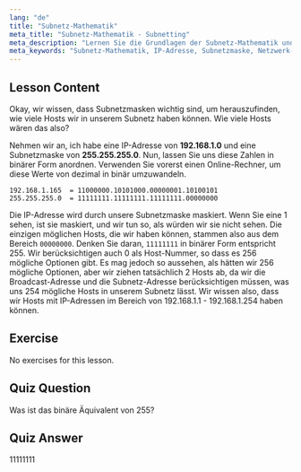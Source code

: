 ```yaml
---
lang: "de"
title: "Subnetz-Mathematik"
meta_title: "Subnetz-Mathematik - Subnetting"
meta_description: "Lernen Sie die Grundlagen der Subnetz-Mathematik und wie Sie verfügbare Hosts in einem Netzwerk berechnen. Verstehen Sie IP-Adressierung und Subnetzmasken für Anfänger. Beginnen Sie Ihre Linux-Reise!"
meta_keywords: "Subnetz-Mathematik, IP-Adresse, Subnetzmaske, Netzwerk-Hosts, Binär, Linux-Netzwerk, Anfänger-Tutorial, Leitfaden"
---
```


## Lesson Content

Okay, wir wissen, dass Subnetzmasken wichtig sind, um herauszufinden, wie viele Hosts wir in unserem Subnetz haben können. Wie viele Hosts wären das also?

Nehmen wir an, ich habe eine IP-Adresse von **192.168.1.0** und eine Subnetzmaske von **255.255.255.0**. Nun, lassen Sie uns diese Zahlen in binärer Form anordnen. Verwenden Sie vorerst einen Online-Rechner, um diese Werte von dezimal in binär umzuwandeln.

```
192.168.1.165  = 11000000.10101000.00000001.10100101
255.255.255.0  = 11111111.11111111.11111111.00000000
```

Die IP-Adresse wird durch unsere Subnetzmaske maskiert. Wenn Sie eine 1 sehen, ist sie maskiert, und wir tun so, als würden wir sie nicht sehen. Die einzigen möglichen Hosts, die wir haben können, stammen also aus dem Bereich `00000000`. Denken Sie daran, `11111111` in binärer Form entspricht 255. Wir berücksichtigen auch 0 als Host-Nummer, so dass es 256 mögliche Optionen gibt. Es mag jedoch so aussehen, als hätten wir 256 mögliche Optionen, aber wir ziehen tatsächlich 2 Hosts ab, da wir die Broadcast-Adresse und die Subnetz-Adresse berücksichtigen müssen, was uns 254 mögliche Hosts in unserem Subnetz lässt. Wir wissen also, dass wir Hosts mit IP-Adressen im Bereich von 192.168.1.1 - 192.168.1.254 haben können.

## Exercise

No exercises for this lesson.

## Quiz Question

Was ist das binäre Äquivalent von 255?

## Quiz Answer

11111111
